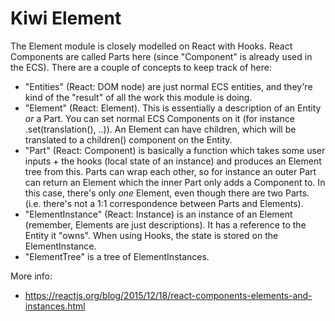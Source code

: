 # Kiwi Element

The Element module is closely modelled on React with Hooks. React Components are called Parts here (since "Component"
is already used in the ECS). There are a couple of concepts to keep track of here:

- "Entities" (React: DOM node) are just normal ECS entities, and they're kind of the "result" of all the work this module is doing.
- "Element" (React: Element). This is essentially a description of an Entity _or_ a Part. You can set normal ECS Components on it
  (for instance .set(translation(), ..)). An Element can have children, which will be translated to a children() component
  on the Entity.
- "Part" (React: Component) is basically a function which takes some user inputs + the hooks (local state of an instance) and produces
  an Element tree from this. Parts can wrap each other, so for instance an outer Part can return an Element which the inner Part only
  adds a Component to. In this case, there's only _one_ Element, even though there are two Parts. (i.e. there's not a 1:1 correspondence
  between Parts and Elements).
- "ElementInstance" (React: Instance) is an instance of an Element (remember, Elements are just descriptions). It has a reference
  to the Entity it "owns". When using Hooks, the state is stored on the ElementInstance.
- "ElementTree" is a tree of ElementInstances.

More info:
 - https://reactjs.org/blog/2015/12/18/react-components-elements-and-instances.html
